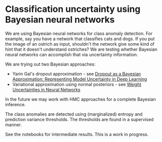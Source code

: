 # Classification uncertainty using Bayesian neural networks

We are using Bayesian neural networks for class anomaly detection. For example, say you have a network that classifies cats and dogs. If you put the image of an ostrich as input, shouldn't the network give some kind of hint that it doesn't understand ostriches? We are testing whether Bayesian neural networks can accomplish that via uncertainty information.

We are trying out two Bayesian approaches:
* Yarin Gal's dropout approximation - see [Dropout as a Bayesian Approximation: Representing Model Uncertainty in Deep Learning](http://arxiv.org/abs/1506.02142)
* Variational approximation using normal posteriors - see [Weight Uncertainties in Neural Networks](http://arxiv.org/abs/1505.05424)

In the future we may work with HMC approaches for a complete Bayesian inference.

The class anomalies are detected using (marginalized) entropy and prediction variance thresholds. The thresholds are found in a supervised manner.

See the notebooks for intermediate results. This is a work in progress.
